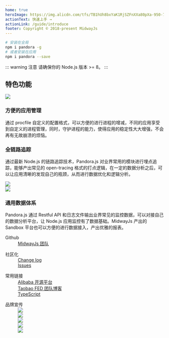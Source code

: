 ```yaml
---
home: true
heroImage: https://img.alicdn.com/tfs/TB1hUh8bxYaK1RjSZFnXXa80pXa-950-700.png
actionText: 快速上手 →
actionLink: /guide/introduce
footer: Copyright © 2018-present MidwayJs
---
```


```bash
# 安装在全局
npm i pandora -g
# 或者安装在应用
npm i pandora --save
```

::: warning 注意
请确保你的 Node.js 版本 >= 8。
:::

<div class="feats">
  <h2>特色功能</h2>
  <div class="item">
    <div class="col img">
      <img src="https://img.alicdn.com/tfs/TB1H2xWbCzqK1RjSZFjXXblCFXa-1201-965.png" />
    </div>
    <div class="col">
      <h3>方便的应用管理</h3>
      <p>通过 procfile 自定义的配置格式，可以方便的进行进程的增减，不同的应用享受到自定义的进程管理，同时，守护进程的能力，使得应用的稳定性大大增强，不会再有无故崩溃的烦恼。</p>
    </div>
  </div>
  <div class="item">
    <div class="col">
      <h3>全链路追踪</h3>
      <p>通过最新 Node.js 的链路追踪技术，Pandora.js 对业界常用的模块进行埋点追踪，能够产出常见的 open-tracing 格式的打点逻辑，在一定的数据分析之后，可以让应用清晰的发现自己的瓶颈，从而进行数据优化和逻辑分析。</p>
    </div>
    <div class="col img">
      <img src="https://img.alicdn.com/tfs/TB17_lYbCzqK1RjSZFHXXb3CpXa-1128-817.png" />
    </div>
  </div>
  <div class="item">
    <div class="col img">
      <img src="https://img.alicdn.com/tfs/TB1Bl0YbpYqK1RjSZLeXXbXppXa-1212-924.png" />
    </div>
    <div class="col">
      <h3>通用数据体系</h3>
      <p>Pandora.js 通过 Restful API 和日志文件输出业界常见的监控数据，可以对接自己的数据分析平台，让 Node.js 应用监控有了数据基础。MidwayJs 产出的 Sandbox 平台也可以方便的进行数据接入，产出优雅的报表。</p>
    </div>
  </div>
</div>
<div class="footer-container">
  <div class="col">
    <dl>
      <dt>Github</dt>
      <dd><a href="https://github.com/midwayjs" target="_blank">MidwayJs 团队</a></dd>
    </dl>
  </div>
  <div class="col">
    <dl>
      <dt>社区化</dt>
      <dd><a href="https://github.com/midwayjs/pandora/releases" target="_blank">Change log</a></dd>
      <dd><a href="https://github.com/midwayjs/pandora/issues" target="_blank">Issues</a></dd>
    </dl>
  </div>
  <div class="col">
    <dl>
      <dt>常用链接</dt>
      <dd><a href="http://opensource.alibaba.com/" target="_blank">Alibaba 开源平台</a></dd>
      <dd><a href="http://taobaofed.org/" target="_blank">Taobao FED 团队博客</a></dd>
      <dd><a href="http://www.typescriptlang.org/" target="_blank">TypeScript</a></dd>
    </dl>
  </div>
  <div class="col right">
    <dl>
      <dt>品牌宣传</dt>
      <dd><a href="https://github.com/midwayjs" target="_blank"><img src="https://img.alicdn.com/tfs/TB16bxlbAPoK1RjSZKbXXX1IXXa-60-60.png"></a></dd>
      <dd><a href="https://zhuanlan.zhihu.com/midwayjs" target="_blank"><img src="https://img.alicdn.com/tfs/TB1a.pvbpzqK1RjSZFvXXcB7VXa-60-60.png"></a></dd>
      <dd><a href="https://github.com/midwayjs/pandora" target="_blank"><img src="https://img.alicdn.com/tfs/TB1.v4hbrPpK1RjSZFFXXa5PpXa-60-60.png"></a></dd>
      <dd><a href="https://github.com/midwayjs/midway" target="_blank"><img src="https://img.alicdn.com/tfs/TB1IgdubpzqK1RjSZFCXXbbxVXa-60-60.png"></a></dd>
      <dd><a href="https://github.com/midwayjs/sandbox" target="_blank"><img src="https://img.alicdn.com/tfs/TB1kIXybAvoK1RjSZFwXXciCFXa-60-60.png"></a></dd>
    </dl>
  </div>
</div>
